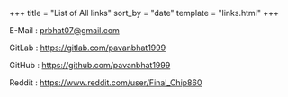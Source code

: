 +++
title = "List of All links"
sort_by = "date"
template = "links.html"
+++
<p align='justify'>E-Mail : <a href=" mailto: prbhat07@gmail.com" target="_blank">prbhat07@gmail.com</a></p>
<p align='justify'>GitLab : <a href="https://gitlab.com/pavanbhat1999" target="_blank"> https://gitlab.com/pavanbhat1999 </a></p>
<p align='justify'>GitHub : <a href="https://github.com/pavanbhat1999" target="_blank"> https://github.com/pavanbhat1999 </a></p>
<p align='justify'>Reddit : <a href="https://www.reddit.com/user/Final_Chip860" target="_blank"> https://www.reddit.com/user/Final_Chip860 </a></p>
